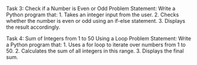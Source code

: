 Task 3: Check if a Number is Even or Odd
  Problem Statement:  Write a Python program that:
    1. 	Takes an integer input from the user.
    2. 	Checks whether the number is even or odd using an if-else statement.
    3. 	Displays the result accordingly.

Task 4: Sum of Integers from 1 to 50 Using a Loop
  Problem Statement: Write a Python program that:
    1.   Uses a for loop to iterate over numbers from 1 to 50.
    2.   Calculates the sum of all integers in this range.
    3.   Displays the final sum.
